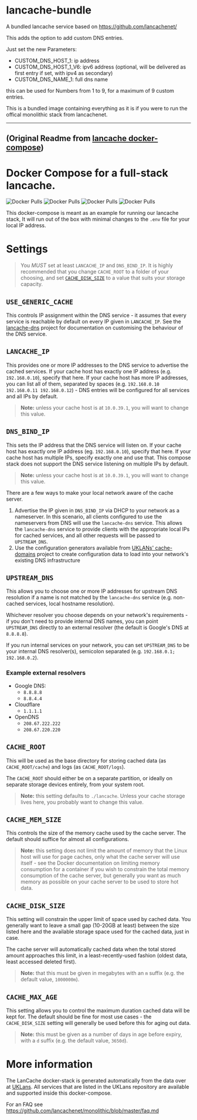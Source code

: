 # lancache-bundle
A bundled lancache service based on https://github.com/lancachenet/

This adds the option to add custom DNS entries.

Just set the new Parameters:

- CUSTOM_DNS_HOST_1: ip address
- CUSTOM_DNS_HOST_1_V6: ipv6 address (optional, will be delivered as first entry if set, with ipv4 as secondary)
- CUSTOM_DNS_NAME_1: full dns name

this can be used for Numbers from 1 to 9, for a maximum of 9 custom entries.


This is a bundled image containing everything as it is if you were to run the offical monolithic stack from lancachenet.


___

## (Original Readme from [lancache docker-compose](https://github.com/lancachenet/docker-compose))


# Docker Compose for a full-stack lancache.

![Docker Pulls](https://img.shields.io/docker/pulls/lancachenet/monolithic?label=Monolithic) ![Docker Pulls](https://img.shields.io/docker/pulls/lancachenet/lancache-dns?label=Lancache-dns) ![Docker Pulls](https://img.shields.io/docker/pulls/lancachenet/sniproxy?label=Sniproxy) ![Docker Pulls](https://img.shields.io/docker/pulls/lancachenet/generic?label=Generic)

This docker-compose is meant as an example for running our lancache stack, It will run out of the box with minimal changes to the `.env` file for your local IP address.

# Settings
> You *MUST* set at least `LANCACHE_IP` and `DNS_BIND_IP`. It is highly recommended that you change `CACHE_ROOT` to a folder of your choosing, and set [`CACHE_DISK_SIZE`](#cache_disk_size) to a value that suits your storage capacity.

## `USE_GENERIC_CACHE`
This controls IP assignment within the DNS service - it assumes that every service is reachable by default on every IP given in `LANCACHE_IP`. See the [lancache-dns](https://github.com/lancachenet/lancache-dns) project for documentation on customising the behaviour of the DNS service.

## `LANCACHE_IP`
This provides one or more IP addresses to the DNS service to advertise the cached services. If your cache host has exactly one IP address (e.g. `192.168.0.10`), specify that here. If your cache host has more IP addresses, you can list all of them, separated by spaces (e.g. `192.168.0.10 192.168.0.11 192.168.0.12`) - DNS entries will be configured for all services and all IPs by default.

> **Note:** unless your cache host is at `10.0.39.1`, you will want to change this value.

## `DNS_BIND_IP`
This sets the IP address that the DNS service will listen on. If your cache host has exactly one IP address (eg. `192.168.0.10`), specify that here. If your cache host has multiple IPs, specify exactly one and use that. This compose stack does not support the DNS service listening on multiple IPs by default.

> **Note:** unless your cache host is at `10.0.39.1`, you will want to change this value.

There are a few ways to make your local network aware of the cache server.

1. Advertise the IP given in `DNS_BIND_IP` via DHCP to your network as a nameserver. In this scenario, all clients configured to use the nameservers from DNS will use the `lancache-dns` service.
  This allows the `lancache-dns` service to provide clients with the appropriate local IPs for cached services, and all other requests will be passed to `UPSTREAM_DNS`.
2. Use the configuration generators available from [UKLANs' cache-domains](https://github.com/uklans/cache-domains) project to create configuration data to load into your network's existing DNS infrastructure

## `UPSTREAM_DNS`
This allows you to choose one or more IP addresses for upstream DNS resolution if a name is not matched by the `lancache-dns` service (e.g. non-cached services, local hostname resolution).

Whichever resolver you choose depends on your network's requirements - if you don't need to provide internal DNS names, you can point `UPSTREAM_DNS` directly to an external resolver (the default is Google's DNS at `8.8.8.8`).

If you run internal services on your network, you can set `UPSTREAM_DNS` to be your internal DNS resolver(s), semicolon separated (e.g. `192.168.0.1; 192.168.0.2`).

### Example external resolvers
- Google DNS:
  - `8.8.8.8`
  - `8.8.4.4`
- Cloudflare
  - `1.1.1.1`
- OpenDNS
  - `208.67.222.222`
  - `208.67.220.220`

## `CACHE_ROOT`
This will be used as the base directory for storing cached data (as `CACHE_ROOT/cache`) and logs (as `CACHE_ROOT/logs`).

The `CACHE_ROOT` should either be on a separate partition, or ideally on separate storage devices entirely, from your system root.

> **Note:** this setting defaults to `./lancache`. Unless your cache storage lives here, you probably want to change this value.

## `CACHE_MEM_SIZE`
This controls the size of the memory cache used by the cache server. The default should suffice for almost all configurations.

> **Note:** this setting does not limit the amount of memory that the Linux host will use for page caches, only what the cache server will use itself - see the Docker documentation on limiting memory consumption for a container if you wish to constrain the total memory consumption of the cache server, but generally you want as much memory as possible on your cache server to be used to store hot data.

## `CACHE_DISK_SIZE`
This setting will constrain the upper limit of space used by cached data. You generally want to leave a small gap (10-20GB at least) between the size listed here and the available storage space used for the cached data, just in case.

The cache server will automatically cached data when the total stored amount approaches this limit, in a least-recently-used fashion (oldest data, least accessed deleted first).

> **Note:** that this must be given in megabytes with an `m` suffix (e.g. the default value, `1000000m`).

## `CACHE_MAX_AGE`
This setting allows you to control the maximum duration cached data will be kept for. The default should be fine for most use cases - the `CACHE_DISK_SIZE` setting will generally be used before this for aging out data.

> **Note:** this must be given as a number of days in age before expiry, with a `d` suffix (e.g. the default value, `3650d`).

# More information
The LanCache docker-stack is generated automatically from the data over at [UKLans](https://github.com/uklans/cache-domains). All services that are listed in the UKLans repository are available and supported inside this docker-compose.

For an FAQ see https://github.com/lancachenet/monolithic/blob/master/faq.md
